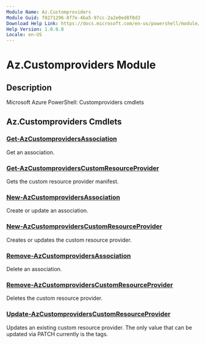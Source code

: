 ```yaml
---
Module Name: Az.Customproviders
Module Guid: f0271296-8f7e-4ba5-97cc-2a2e0ed8f0d3
Download Help Link: https://docs.microsoft.com/en-us/powershell/module/az.customproviders
Help Version: 1.0.0.0
Locale: en-US
---
```


# Az.Customproviders Module
## Description
Microsoft Azure PowerShell: Customproviders cmdlets

## Az.Customproviders Cmdlets
### [Get-AzCustomprovidersAssociation](Get-AzCustomprovidersAssociation.md)
Get an association.

### [Get-AzCustomprovidersCustomResourceProvider](Get-AzCustomprovidersCustomResourceProvider.md)
Gets the custom resource provider manifest.

### [New-AzCustomprovidersAssociation](New-AzCustomprovidersAssociation.md)
Create or update an association.

### [New-AzCustomprovidersCustomResourceProvider](New-AzCustomprovidersCustomResourceProvider.md)
Creates or updates the custom resource provider.

### [Remove-AzCustomprovidersAssociation](Remove-AzCustomprovidersAssociation.md)
Delete an association.

### [Remove-AzCustomprovidersCustomResourceProvider](Remove-AzCustomprovidersCustomResourceProvider.md)
Deletes the custom resource provider.

### [Update-AzCustomprovidersCustomResourceProvider](Update-AzCustomprovidersCustomResourceProvider.md)
Updates an existing custom resource provider.
The only value that can be updated via PATCH currently is the tags.

